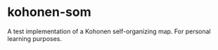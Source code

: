 # kohonen-som
A test implementation of a Kohonen self-organizing map. For personal learning purposes.
